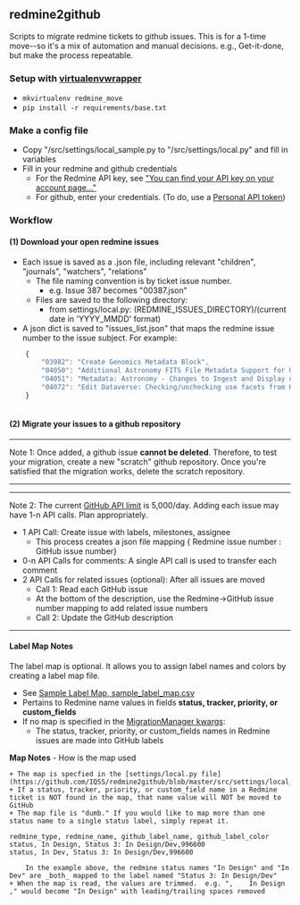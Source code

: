 ## redmine2github

Scripts to migrate redmine tickets to github issues.  This is for a 1-time move--so it's a mix of automation and manual decisions.  e.g., Get-it-done, but make the process repeatable.

### Setup with [virtualenvwrapper](http://virtualenvwrapper.readthedocs.org/en/latest/install.html#basic-installation)

* ```mkvirtualenv redmine_move```
* ```pip install -r requirements/base.txt```

### Make a config file

* Copy "/src/settings/local_sample.py to "/src/settings/local.py" and fill in variables
* Fill in your redmine and github credentials
    * For the Redmine API key, see ["You can find your API key on your account page..."](http://www.redmine.org/projects/redmine/wiki/Rest_api#Authentication)
    * For github, enter your credentials.
        (To do, use a [Personal API token](https://github.com/blog/1509-personal-api-tokens))
        
### Workflow
        
#### (1) Download your open redmine issues

* Each issue is saved as a .json file, including relevant "children", "journals", "watchers", "relations"
    * The file naming convention is by ticket issue number.  
        * e.g. Issue 387 becomes "00387.json"
    * Files are saved to the following directory:
        * from settings/local.py:  (REDMINE_ISSUES_DIRECTORY)/(current date in 'YYYY_MMDD' format)
* A json dict is saved to "issues_list.json" that maps the redmine issue number to the issue subject.  For example:

```javascript
    {
        "03982": "Create Genomics Metadata Block", 
        "04050": "Additional Astronomy FITS File Metadata Support for Units", 
        "04051": "Metadata: Astronomy - Changes to Ingest and Display of Resolution Elements", 
        "04072": "Edit Dataverse: Checking/unchecking use facets from Host Dataverse undoes any changes in the rest of the form."
    }
    
```

#### (2) Migrate your issues to a github repository


---

Note 1:  Once added, a github issue **cannot be deleted**.  Therefore, to test your migration, create a new "scratch" github repository.  Once you're satisfied that the migration works, delete the scratch repository.   

---


--- 

Note 2: The current [GitHub API limit](https://developer.github.com/v3/rate_limit/) is 5,000/day.  Adding each issue may have 1-n API calls.  Plan appropriately.

+ 1 API Call: Create issue with labels, milestones, assignee 
    + This process creates a json file mapping { Redmine issue number : GitHub issue number}
+ 0-n API Calls for comments: A single API call is used to transfer each comment
+ 2 API Calls for related issues (optional): After all issues are moved
    + Call 1: Read each GitHub issue
    + At the bottom of the description, use the Redmine->GitHub issue number mapping to add related issue numbers
    + Call 2: Update the GitHub description
---        

#### Label Map Notes

The label map is optional.  It allows you to assign label names and colors by creating a label map file.

+ See [Sample Label Map, sample_label_map.csv](https://github.com/IQSS/redmine2github/blob/master/src/settings/sample_label_map.csv)
+ Pertains to Redmine name values in fields **status, tracker, priority, or custom_fields**
+ If no map is specified in the [MigrationManager kwargs](https://github.com/IQSS/redmine2github/blob/master/src/github_issues/migration_manager.py#L127):
    * The status, tracker, priority, or custom_fields names in Redmine issues are made into GitHub labels

**Map Notes** - How is the map used


    + The map is specfied in the [settings/local.py file](https://github.com/IQSS/redmine2github/blob/master/src/settings/local_sample.py)
    + If a status, tracker, priority, or custom_field name in a Redmine ticket is NOT found in the map, that name value will NOT be moved to GitHub
    + The map file is "dumb." If you would like to map more than one status name to a single status label, simply repeat it.
    
```csv
redmine_type, redmine_name, github_label_name, github_label_color
status, In Design, Status 3: In Design/Dev,996600
status, In Dev, Status 3: In Design/Dev,996600
``` 

        In the example above, the redmine status names "In Design" and "In Dev" are _both_ mapped to the label named "Status 3: In Design/Dev"
    + When the map is read, the values are trimmed.  e.g. ",    In Design ," would become "In Design" with leading/trailing spaces removed 
    

